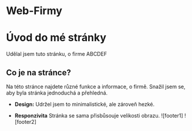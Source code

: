 # Web-Firmy
# Úvod do mé stránky

Udělal jsem tuto stránku, o firme ABCDEF

## Co je na stránce?

Na této stránce najdete různé funkce a informace, o firmě. Snažil jsem se, aby byla stránka jednoduchá a přehledná.

- **Design:** Udržel jsem to minimalistické, ale zároveň hezké.

- **Responzivita** Stránka se sama přisbůsouje velikosti obrazu.
![footer1]
![footer2]
